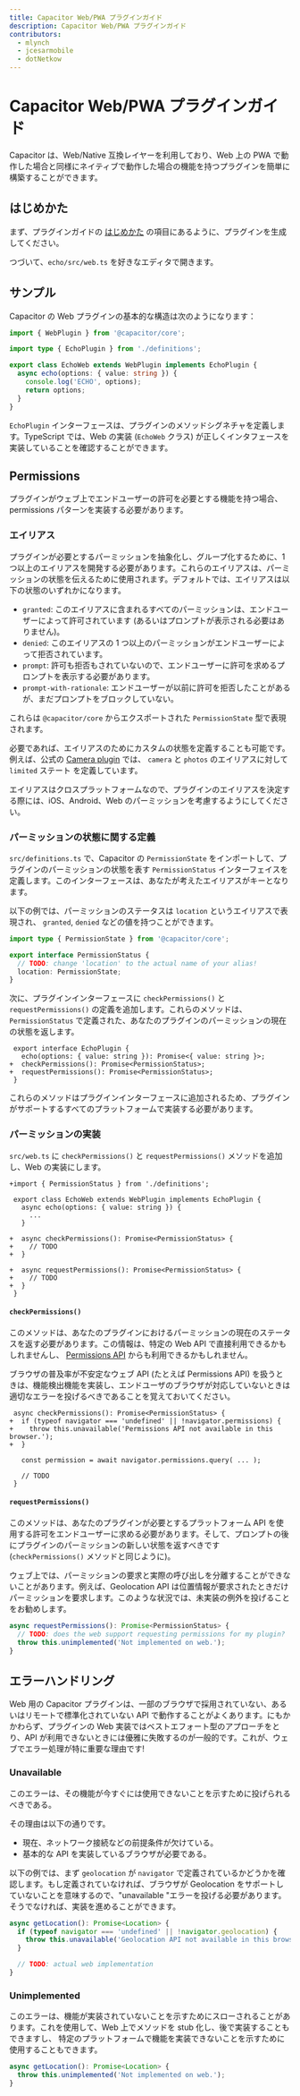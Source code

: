 ```yaml
---
title: Capacitor Web/PWA プラグインガイド
description: Capacitor Web/PWA プラグインガイド
contributors:
  - mlynch
  - jcesarmobile
  - dotNetkow
---
```


# Capacitor Web/PWA プラグインガイド

Capacitor は、Web/Native 互換レイヤーを利用しており、Web 上の PWA で動作した場合と同様にネイティブで動作した場合の機能を持つプラグインを簡単に構築することができます。

## はじめかた

まず、プラグインガイドの [はじめかた](/docs/plugins/creating-plugins#plugin-generator) の項目にあるように、プラグインを生成してください。

つづいて、`echo/src/web.ts` を好きなエディタで開きます。

## サンプル

Capacitor の Web プラグインの基本的な構造は次のようになります：

```typescript
import { WebPlugin } from '@capacitor/core';

import type { EchoPlugin } from './definitions';

export class EchoWeb extends WebPlugin implements EchoPlugin {
  async echo(options: { value: string }) {
    console.log('ECHO', options);
    return options;
  }
}
```

`EchoPlugin` インターフェースは、プラグインのメソッドシグネチャを定義します。TypeScript では、Web の実装 (`EchoWeb` クラス) が正しくインタフェースを実装していることを確認することができます。

## Permissions

プラグインがウェブ上でエンドユーザーの許可を必要とする機能を持つ場合、permissions パターンを実装する必要があります。

### エイリアス

プラグインが必要とするパーミッションを抽象化し、グループ化するために、1 つ以上のエイリアスを開発する必要があります。これらのエイリアスは、パーミッションの状態を伝えるために使用されます。デフォルトでは、エイリアスは以下の状態のいずれかになります。

- `granted`: このエイリアスに含まれるすべてのパーミッションは、エンドユーザーによって許可されています (あるいはプロンプトが表示される必要はありません)。
- `denied`: このエイリアスの 1 つ以上のパーミッションがエンドユーザーによって拒否されています。
- `prompt`: 許可も拒否もされていないので、エンドユーザーに許可を求めるプロンプトを表示する必要があります。
- `prompt-with-rationale`: エンドユーザーが以前に許可を拒否したことがあるが、まだプロンプトをブロックしていない。

これらは `@capacitor/core` からエクスポートされた `PermissionState` 型で表現されます。

必要であれば、エイリアスのためにカスタムの状態を定義することも可能です。例えば、公式の [Camera plugin](/docs/apis/camera) では、 `camera` と `photos` のエイリアスに対して `limited` ステート を定義しています。

エイリアスはクロスプラットフォームなので、プラグインのエイリアスを決定する際には、iOS、Android、Web のパーミッションを考慮するようにしてください。

### パーミッションの状態に関する定義

`src/definitions.ts` で、Capacitor の `PermissionState` をインポートして、プラグインのパーミッションの状態を表す `PermissionStatus` インターフェイスを定義します。このインターフェースは、あなたが考えたエイリアスがキーとなります。

以下の例では、パーミッションのステータスは `location` というエイリアスで表現され、 `granted`, `denied` などの値を持つことができます。

```typescript
import type { PermissionState } from '@capacitor/core';

export interface PermissionStatus {
  // TODO: change 'location' to the actual name of your alias!
  location: PermissionState;
}
```

次に、プラグインインターフェースに `checkPermissions()` と `requestPermissions()` の定義を追加します。これらのメソッドは、 `PermissionStatus` で定義された、あなたのプラグインのパーミッションの現在の状態を返します。

```diff-typescript
 export interface EchoPlugin {
   echo(options: { value: string }): Promise<{ value: string }>;
+  checkPermissions(): Promise<PermissionStatus>;
+  requestPermissions(): Promise<PermissionStatus>;
 }
```

これらのメソッドはプラグインインターフェースに追加されるため、プラグインがサポートするすべてのプラットフォームで実装する必要があります。

### パーミッションの実装

`src/web.ts` に `checkPermissions()` と `requestPermissions()` メソッドを追加し、Web の実装にします。

```diff-typescript
+import { PermissionStatus } from './definitions';

 export class EchoWeb extends WebPlugin implements EchoPlugin {
   async echo(options: { value: string }) {
     ...
   }

+  async checkPermissions(): Promise<PermissionStatus> {
+    // TODO
+  }

+  async requestPermissions(): Promise<PermissionStatus> {
+    // TODO
+  }
 }
```

#### `checkPermissions()`

このメソッドは、あなたのプラグインにおけるパーミッションの現在のステータスを返す必要があります。この情報は、特定の Web API で直接利用できるかもしれませんし、 [Permissions API](https://developer.mozilla.org/en-US/docs/Web/API/Permissions_API) からも利用できるかもしれません。

ブラウザの普及率が不安定なウェブ API (たとえば Permissions API) を扱うときは、機能検出機能を実装し、エンドユーザのブラウザが対応していないときは適切なエラーを投げるべきであることを覚えておいてください。

```diff-typescript
 async checkPermissions(): Promise<PermissionStatus> {
+  if (typeof navigator === 'undefined' || !navigator.permissions) {
+    throw this.unavailable('Permissions API not available in this browser.');
+  }

   const permission = await navigator.permissions.query( ... );

   // TODO
 }
```

#### `requestPermissions()`

このメソッドは、あなたのプラグインが必要とするプラットフォーム API を使用する許可をエンドユーザーに求める必要があります。そして、プロンプトの後にプラグインのパーミッションの新しい状態を返すべきです (`checkPermissions()` メソッドと同じように)。

ウェブ上では、パーミッションの要求と実際の呼び出しを分離することができないことがあります。例えば、Geolocation API は位置情報が要求されたときだけパーミッションを要求します。このような状況では、未実装の例外を投げることをお勧めします。

```typescript
async requestPermissions(): Promise<PermissionStatus> {
  // TODO: does the web support requesting permissions for my plugin?
  throw this.unimplemented('Not implemented on web.');
}
```

## エラーハンドリング

Web 用の Capacitor プラグインは、一部のブラウザで採用されていない、あるいはリモートで標準化されていない API で動作することがよくあります。にもかかわらず、プラグインの Web 実装ではベストエフォート型のアプローチをとり、API が利用できないときには優雅に失敗するのが一般的です。これが、ウェブでエラー処理が特に重要な理由です!

### Unavailable

このエラーは、その機能が今すぐには使用できないことを示すために投げられるべきである。

その理由は以下の通りです。

- 現在、ネットワーク接続などの前提条件が欠けている。
- 基本的な API を実装しているブラウザが必要である。

以下の例では、まず `geolocation` が `navigator` で定義されているかどうかを確認します。もし定義されていなければ、ブラウザが Geolocation をサポートしていないことを意味するので、"unavailable "エラーを投げる必要があります。そうでなければ、実装を進めることができます。

```typescript
async getLocation(): Promise<Location> {
  if (typeof navigator === 'undefined' || !navigator.geolocation) {
    throw this.unavailable('Geolocation API not available in this browser.');
  }

  // TODO: actual web implementation
}

```

### Unimplemented

このエラーは、機能が実装されていないことを示すためにスローされることがあります。これを使用して、Web 上でメソッドを stub 化し、後で実装することもできますし、 特定のプラットフォームで機能を実装できないことを示すために使用することもできます。

```typescript
async getLocation(): Promise<Location> {
  throw this.unimplemented('Not implemented on web.');
}
```
